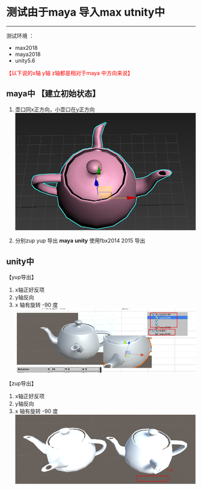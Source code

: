 #  测试由于maya 导入max utnity中  
****
测试环境 ：
+ max2018 
+ maya2018 
+ unity5.6 
  

<font color = #ff0000 >【以下说的x轴 y轴 z轴都是相对于maya 中方向来说】 </font>
## maya中 【建立初始状态】
1. 壶口同x正方向，小壶口在y正方向
![](https://github.com/pyclyy/project_test/blob/master/max%E5%AF%BC%E5%87%BAunity%E6%B5%8B%E8%AF%95yzup/yzup/res/im/%E9%BB%98%E8%AE%A4.jpg?raw=true)

2. 分别zup yup 导出  __maya__ __unity__ 使用fbx2014 2015 导出

## unity中  

【yup导出】

   1.  x轴正好反项
   2.  y轴反向
   3.  x 轴有旋转 -90 度 
![](https://github.com/pyclyy/project_test/blob/master/max%E5%AF%BC%E5%87%BAunity%E6%B5%8B%E8%AF%95yzup/yzup/res/im/max%E5%AF%BC%E5%87%BAunity%E4%B8%AD.jpg?raw=true)
   
【zup导出】

   1.  x轴正好反项
   2.  y轴反向
   3.  x 轴有旋转 -90 度 
![](https://github.com/pyclyy/project_test/blob/master/max%E5%AF%BC%E5%87%BAunity%E6%B5%8B%E8%AF%95yzup/yzup/res/im/max%E5%AF%BC%E5%87%BAunityzup.jpg?raw=true)
